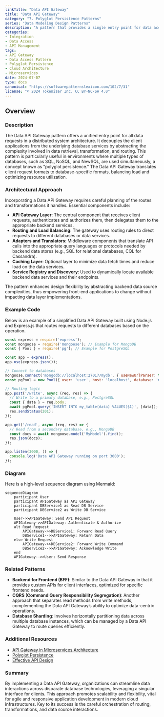 ```yaml
---
linkTitle: "Data API Gateway"
title: "Data API Gateway"
category: "7. Polyglot Persistence Patterns"
series: "Data Modeling Design Patterns"
description: "A pattern that provides a single entry point for data access by routing requests to the appropriate data sources based on the query. This design pattern is crucial for systems that utilize multiple forms of data storage technologies or 'polyglot persistence'."
categories:
- Integration
- Data Access
- API Management
tags:
- API Gateway
- Data Access Pattern
- Polyglot Persistence
- Cloud Architecture
- Microservices
date: 2024-07-07
type: docs
canonical: "https://softwarepatternslexicon.com/102/7/31"
license: "© 2024 Tokenizer Inc. CC BY-NC-SA 4.0"
---
```


## Overview

### Description

The Data API Gateway pattern offers a unified entry point for all data requests in a distributed system architecture. It decouples the client applications from the underlying database services by abstracting the complexity involved in data retrieval, transformation, and routing. This pattern is particularly useful in environments where multiple types of databases, such as SQL, NoSQL, and NewSQL, are used simultaneously, a concept known as "polyglot persistence." The Data API Gateway translates client request formats to database-specific formats, balancing load and optimizing resource utilization.

### Architectural Approach

Incorporating a Data API Gateway requires careful planning of the routes and transformations it handles. Essential components include:

- **API Gateway Layer**: The central component that receives client requests, authenticates and authorizes them, then delegates them to the appropriate backend services.
- **Routing and Load Balancing**: The gateway uses routing rules to direct requests to different databases or data services.
- **Adapters and Translators**: Middleware components that translate API calls into the appropriate query languages or protocols needed by backend data stores (e.g., SQL for relational databases, CQL for Cassandra).
- **Caching Layer**: Optional layer to minimize data fetch times and reduce load on the data services.
- **Service Registry and Discovery**: Used to dynamically locate available backend data services and their endpoints.

The pattern enhances design flexibility by abstracting backend data source complexities, thus empowering front-end applications to change without impacting data layer implementations.

### Example Code

Below is an example of a simplified Data API Gateway built using Node.js and Express.js that routes requests to different databases based on the operation.

```javascript
const express = require('express');
const mongoose = require('mongoose'); // Example for MongoDB
const { Pool } = require('pg'); // Example for PostgreSQL

const app = express();
app.use(express.json());

// Connect to databases
mongoose.connect('mongodb://localhost:27017/mydb', { useNewUrlParser: true, useUnifiedTopology: true });
const pgPool = new Pool({ user: 'user', host: 'localhost', database: 'mydb', password: 'pass', port: 5432 });

// Routing logic
app.post('/write', async (req, res) => {
  // Write to a primary database, e.g., PostgreSQL
  const { data } = req.body;
  await pgPool.query('INSERT INTO my_table(data) VALUES($1)', [data]);
  res.sendStatus(201);
});

app.get('/read', async (req, res) => {
  // Read from a secondary database, e.g., MongoDB
  const docs = await mongoose.model('MyModel').find();
  res.json(docs);
});

app.listen(3000, () => {
  console.log('Data API Gateway running on port 3000');
});
```

### Diagram

Here is a high-level sequence diagram using Mermaid:

```mermaid
sequenceDiagram
    participant User
    participant APIGateway as API Gateway
    participant DBService1 as Read DB Service
    participant DBService2 as Write DB Service
    
    User->>APIGateway: Send API Request
    APIGateway->>APIGateway: Authenticate & Authorize
    alt Read Request
        APIGateway->>DBService1: Forward Read Query
        DBService1-->>APIGateway: Return Data
    else Write Request
        APIGateway->>DBService2: Forward Write Command
        DBService2-->>APIGateway: Acknowledge Write
    end
    APIGateway-->>User: Send Response
```

### Related Patterns

- **Backend for Frontend (BFF)**: Similar to the Data API Gateway in that it provides custom APIs for client interfaces, optimized for specific frontend needs.
- **CQRS (Command Query Responsibility Segregation)**: Another approach that separates read methods from write methods, complementing the Data API Gateway’s ability to optimize data-centric operations.
- **Database Sharding**: Involves horizontally partitioning data across multiple database instances, which can be managed by a Data API Gateway to route queries efficiently.

### Additional Resources

- [API Gateway in Microservices Architecture](https://microservices.io/patterns/apigateway.html)
- [Polyglot Persistence](https://martinfowler.com/bliki/PolyglotPersistence.html)
- [Effective API Design](https://www.oreilly.com/library/view/software-architecture-patterns/9781491971437/ch01.html)

### Summary

By implementing a Data API Gateway, organizations can streamline data interactions across disparate database technologies, leveraging a singular interface for clients. This approach promotes scalability and flexibility, vital for agile and responsive application development in modern cloud infrastructures. Key to its success is the careful orchestration of routing, transformations, and data source interactions.

